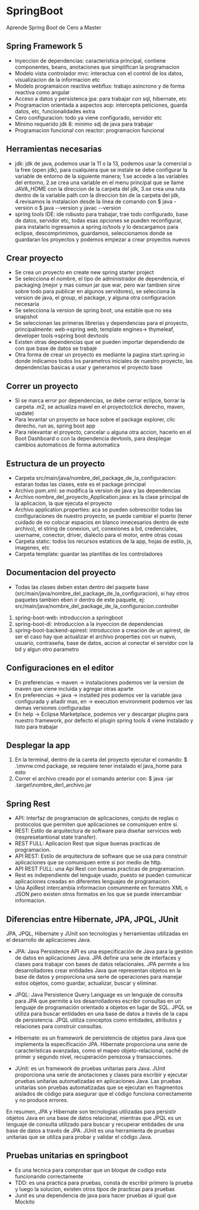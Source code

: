# SpringBoot

Aprende Spring Boot de Cero a Master

## Spring Framework 5

- Inyeccion de dependencias: caracteristica principal, contiene componentes, beans, anotaciones que simplifican la programacion
- Modelo vista controlador mvc: interactua con el control de los datos, visualizacion de la informacion etc
- Modelo programaicon reactiva webflux: trabajo asincrono y de forma reactiva como angular
- Acceso a datos y persistenca jpa: para trabajar con sql, hibernate, etc
- Programacion orientada a aspectos aop: intercepta peticiones, guarda datos, etc, funcionalidades extra
- Cero configuracion: todo ya viene configurado, servidor etc
- Minimo requerido jdk 8: minimo sdj de java para trabajar
- Programacion funcional con reactor: programacion funcional

## Herramientas necesarias

- jdk: jdk de java, podemos usar la 11 o la 13, podemos usar la comercial o la free (open jdk), para cualquiera que se instale se debe configurar la variable de entorno de la siguiente manera; 1.se accede a las variables del entorno, 2.se crea una variable en el menu principal que se llame JAVA_HOME con la direccion de la carpeta del jdk, 3.se crea una ruta dentro de la variable path con la direccion bin de la carpeta del jdk, 4.revisamos la instalacion desde la linea de comando con $ java -version o $ java --version y javac --version
- spring tools IDE: ide robusto para trabajar, trae todo configurado, base de datos, servidor etc, todas esas opciones se pueden reconfigurar, para instalarlo ingresamos a spring.io/tools y lo descargamos para eclipse, descomprimimos, guardamos, seleccionamos donde se guardaran los proyectos y podemos empezar a crear proyectos nuevos

## Crear proyecto

- Se crea un proyecto en create new spring starter project
- Se selecciona el nombre, el tipo de administrador de dependencia, el packaging (mejor y mas comun jar que war, pero war tambien sirve sobre todo para publicar en algunos servidores), se selecciona la version de java, el group, el package, y alguna otra configuracion necesaria
- Se selecciona la version de spring boot, una estable que no sea snapshot
- Se seleccionan las primeras librerias y dependencias para el proyecto, principalmente: web->spring web, template engines-> thymeleaf, developer tools->spring boot devtools
- Existen otras dependencias que se pueden importar dependiendo de con que base de datos se trabaje
- Otra forma de crear un proyecto es mediante la pagina start.spring.io donde indicamos todos los parametros iniciales de nuestro proyecto, las dependencias basicas a usar y generamos el proyecto base

## Correr un proyecto

- Si se marca error por dependencias, se debe cerrar eclipce, borrar la carpeta .m2, se actualiza mavel en el proyecto(click derecho, maven, update)
- Para levantar un proyecto se hace sobre el package explorer, clic derecho, run as, spring boot app
- Para relevantar el proyecto, cancelar u alguna otra accion, hacerlo en el Boot Dashboard o con la dependencia devtools, para desplegar cambios automaticos de forma automatica

## Estructura de un proyecto

- Carpeta src/main/java/nombre_del_package_de_la_configuracion: estaran todas las clases, este es el package principal
- Archivo pom.xml: se modifica la version de java y las dependencias
- Archivo nombre_del_proyecto_Application.java: es la clase principal de la aplicacion, la que ejecuta el proyecto
- Archivo application.properties: aca se pueden sobrescribir todas las configuraciones de nuestro proyecto, se puede cambiar el puerto (tener cuidado de no colocar espacios en blanco innecesarios dentro de este archivo), el string de conexion, url, conexiones a bd, credenciales, username, conector, driver, dialecto para el motor, entre otras cosas
- Carpeta static: todos los recursos estaticos de la app, hojas de estilo, js, imagenes, etc
- Carpeta template: guardar las plantillas de los controladores

## Documentacion del proyecto

- Todas las clases deben estan dentro del paquete base (src/main/java/nombre_del_package_de_la_configuracion), si hay otros paquetes tambien eben ir dentro de este paquete, ej: src/main/java/nombre_del_package_de_la_configuracion.controller

1. spring-boot-web: introduccion a springboot
2. spring-boot-di: introduccion a la inyeccion de dependencias
3. spring-boot-backend-apirest: introduccion a creacion de un apirest, de ser el caso hay que actualizar el archivo properties con un nuevo, usuario, contraseña, base de datos, accion al conectar el servidor con la bd y algun otro parametro

## Configuraciones en el editor

- En preferencias -> maven -> instalaciones podemos ver la version de maven que viene incluida y agregar otras aparte
- En preferencias -> java -> installed jres podemos ver la variable java configurada y añadir mas, en -> execution environment podemos ver las demas versiones configuradas
- En help -> Eclipse Marketplace, podemos ver y descargar plugins para nuestro framework, por defecto el plugin spring tools 4 viene instalado y listo para trabajar

## Desplegar la app

1. En la terminal, dentro de la careta del proyecto ejecutar el comando: $ .\mvnw.cmd package, se requiere tener instalado el java_home para esto
2. Correr el archivo creado por el comando anterior con: $ java -jar .target\nombre_derl_archivo.jar

## Spring Rest

- API: Interfaz de programacion de aplicaciones, conjuto de reglas o protocolos que permiten que aplicaciones se comuniquen entre si.
- REST: Estilo de arquitectura de software para diseñar servicios web (respresetantional state transfer).
- REST FULL: Aplicacion Rest que sigue buenas practicas de programacion.
- API REST: Estilo de arquitectura de software que se usa para construir aplicaciones que se comuniquen entre si por medio de http.
- API REST FULL: una Api Rest con buenas practicas de programacion.
- Rest es independiente del lenguaje usado, puesto se pueden comunicar aplicaciones creadas en diferentes lenguajes de programacion.
- Una ApiRest intercambia informacion comunmente en formatos XML o JSON pero existen otros formatos en los que se puede intercambiar informacion.

## Diferencias entre Hibernate, JPA, JPQL, JUnit

JPA, JPQL, Hibernate y JUnit son tecnologías y herramientas utilizadas en el desarrollo de aplicaciones Java.

- JPA: Java Persistence API es una especificación de Java para la gestión de datos en aplicaciones Java. JPA define una serie de interfaces y clases para trabajar con bases de datos relacionales. JPA permite a los desarrolladores crear entidades Java que representan objetos en la base de datos y proporciona una serie de operaciones para manejar estos objetos, como guardar, actualizar, buscar y eliminar.

- JPQL: Java Persistence Query Language es un lenguaje de consulta para JPA que permite a los desarrolladores escribir consultas en un lenguaje de programación orientado a objetos en lugar de SQL. JPQL se utiliza para buscar entidades en una base de datos a través de la capa de persistencia. JPQL utiliza conceptos como entidades, atributos y relaciones para construir consultas.

- Hibernate: es un framework de persistencia de objetos para Java que implementa la especificación JPA. Hibernate proporciona una serie de características avanzadas, como el mapeo objeto-relacional, caché de primer y segundo nivel, recuperación perezosa y transacciones.

- JUnit: es un framework de pruebas unitarias para Java. JUnit proporciona una serie de anotaciones y clases para escribir y ejecutar pruebas unitarias automatizadas en aplicaciones Java. Las pruebas unitarias son pruebas automatizadas que se ejecutan en fragmentos aislados de código para asegurar que el código funciona correctamente y no produce errores.

En resumen, JPA y Hibernate son tecnologías utilizadas para persistir objetos Java en una base de datos relacional, mientras que JPQL es un lenguaje de consulta utilizado para buscar y recuperar entidades de una base de datos a través de JPA. JUnit es una herramienta de pruebas unitarias que se utiliza para probar y validar el código Java.

## Pruebas unitarias en springboot

- Es una tecnica para comprobar que un bloque de codigo esta funcionando correctamente
- TDD: es una practica para pruebas, consta de escribir primero la prueba y luego la solucion, existen otros tipos de practicas para pruebas
- Junit es una dependencia de java para hacer pruebas al igual que Mockito

